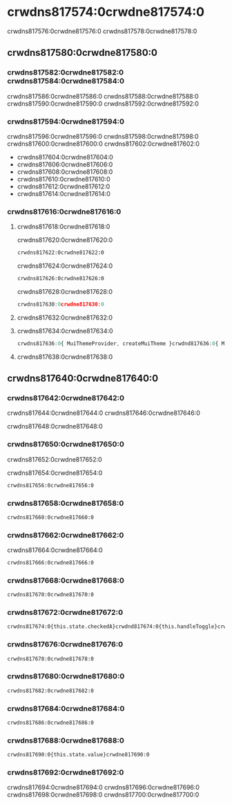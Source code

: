 # crwdns817574:0crwdne817574:0

<p class="description">crwdns817576:0crwdne817576:0 crwdns817578:0crwdne817578:0</p>

## crwdns817580:0crwdne817580:0

### crwdns817582:0crwdne817582:0 crwdns817584:0crwdne817584:0

crwdns817586:0crwdne817586:0 crwdns817588:0crwdne817588:0 crwdns817590:0crwdne817590:0 crwdns817592:0crwdne817592:0

### crwdns817594:0crwdne817594:0

crwdns817596:0crwdne817596:0 crwdns817598:0crwdne817598:0 crwdns817600:0crwdne817600:0 crwdns817602:0crwdne817602:0

- crwdns817604:0crwdne817604:0
- crwdns817606:0crwdne817606:0
- crwdns817608:0crwdne817608:0
- crwdns817610:0crwdne817610:0
- crwdns817612:0crwdne817612:0
- crwdns817614:0crwdne817614:0

### crwdns817616:0crwdne817616:0

1. crwdns817618:0crwdne817618:0
    
    crwdns817620:0crwdne817620:0
    
    ```sh
    crwdns817622:0crwdne817622:0
    ```
    
    crwdns817624:0crwdne817624:0
    
    ```sh
    crwdns817626:0crwdne817626:0
    ```
    
    crwdns817628:0crwdne817628:0
    
    ```js
    crwdns817630:0crwdne817630:0
    ```

2. crwdns817632:0crwdne817632:0

3. crwdns817634:0crwdne817634:0
    
    ```jsx
    crwdns817636:0{ MuiThemeProvider, createMuiTheme }crwdnd817636:0{ MuiThemeProvider as V0MuiThemeProvider}crwdnd817636:0{theme}crwdnd817636:0{themeV0}crwdne817636:0
    ```

4. crwdns817638:0crwdne817638:0

## crwdns817640:0crwdne817640:0

### crwdns817642:0crwdne817642:0

crwdns817644:0crwdne817644:0 crwdns817646:0crwdne817646:0

crwdns817648:0crwdne817648:0

### crwdns817650:0crwdne817650:0

crwdns817652:0crwdne817652:0

crwdns817654:0crwdne817654:0

```diff
crwdns817656:0crwdne817656:0
```

### crwdns817658:0crwdne817658:0

```diff
crwdns817660:0crwdne817660:0
```

### crwdns817662:0crwdne817662:0

crwdns817664:0crwdne817664:0

```diff
crwdns817666:0crwdne817666:0
```

### crwdns817668:0crwdne817668:0

```diff
crwdns817670:0crwdne817670:0
```

### crwdns817672:0crwdne817672:0

```diff
crwdns817674:0{this.state.checkedA}crwdnd817674:0{this.handleToggle}crwdnd817674:0{this.state.checkedA}crwdnd817674:0{this.handleSwitch}crwdne817674:0
```

### crwdns817676:0crwdne817676:0

```diff
crwdns817678:0crwdne817678:0
```

### crwdns817680:0crwdne817680:0

```diff
crwdns817682:0crwdne817682:0
```

### crwdns817684:0crwdne817684:0

```diff
crwdns817686:0crwdne817686:0
```

### crwdns817688:0crwdne817688:0

```diff
crwdns817690:0{this.state.value}crwdne817690:0
```

### crwdns817692:0crwdne817692:0

crwdns817694:0crwdne817694:0 crwdns817696:0crwdne817696:0 crwdns817698:0crwdne817698:0 crwdns817700:0crwdne817700:0